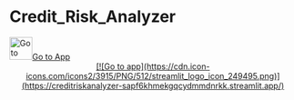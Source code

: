 # Credit_Risk_Analyzer


<div >  
  <a href="https://creditriskanalyzer-sapf6khmekgqcydmmdnrkk.streamlit.app">
    <img src="https://cdn.icon-icons.com/icons2/3915/PNG/512/streamlit_logo_icon_249495.png" alt="Go to app" width="40" height="40">Go to App
  </a>
</div>

<div align="center">  
  <a href="">[![Go to app](https://cdn.icon-icons.com/icons2/3915/PNG/512/streamlit_logo_icon_249495.png)](https://creditriskanalyzer-sapf6khmekgqcydmmdnrkk.streamlit.app/)</a>
</div>
